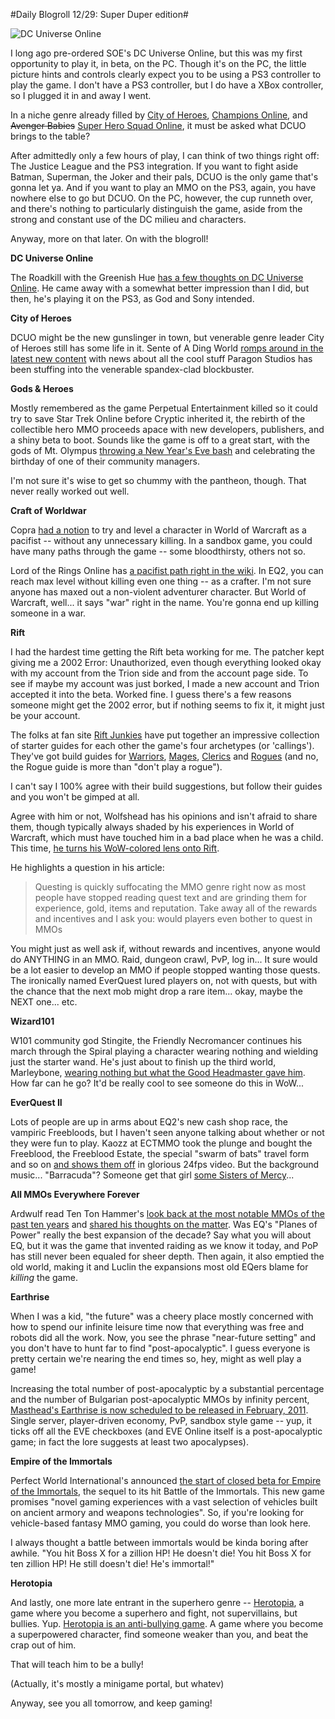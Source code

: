 #Daily Blogroll 12/29: Super Duper edition#

![](http://westkarana.com/wp-content/uploads/2010/12/dcuo.png "DC Universe Online")

I long ago pre-ordered SOE's DC Universe Online, but this was my first opportunity to play it, in beta, on the PC. Though it's on the PC, the little picture hints and controls clearly expect you to be using a PS3 controller to play the game. I don't have a PS3 controller, but I do have a XBox controller, so I plugged it in and away I went.

In a niche genre already filled by [City of Heroes](http://www.cityofheroes.com/), [Champions Online](http://www.champions-online.com/), and ~~Avenger Babies~~ [Super Hero Squad Online](http://www.heroup.com/), it must be asked what DCUO brings to the table?

After admittedly only a few hours of play, I can think of two things right off: The Justice League and the PS3 integration. If you want to fight aside Batman, Superman, the Joker and their pals, DCUO is the only game that's gonna let ya. And if you want to play an MMO on the PS3, again, you have nowhere else to go but DCUO. On the PC, however, the cup runneth over, and there's nothing to particularly distinguish the game, aside from the strong and constant use of the DC milieu and characters.

Anyway, more on that later. On with the blogroll!


**DC Universe Online**

The Roadkill with the Greenish Hue [has a few thoughts on DC Universe Online](http://playervsdeveloper.blogspot.com/2010/12/early-impressions-of-ps3-dcuo-beta.html). He came away with a somewhat better impression than I did, but then, he's playing it on the PS3, as God and Sony intended.

**City of Heroes**

DCUO might be the new gunslinger in town, but venerable genre leader City of Heroes still has some life in it. Sente of A Ding World [romps around in the latest new content](http://adingworld.wordpress.com/2010/12/26/cylons-and-superheroes/) with news about all the cool stuff Paragon Studios has been stuffing into the venerable spandex-clad blockbuster.

**Gods & Heroes**

Mostly remembered as the game Perpetual Entertainment killed so it could try to save Star Trek Online before Cryptic inherited it, the rebirth of the collectible hero MMO proceeds apace with new developers, publishers, and a shiny beta to boot. Sounds like the game is off to a great start, with the gods of Mt. Olympus [throwing a New Year's Eve bash](http://massively.joystiq.com/2010/12/28/gods-and-heroes-celebrates-its-first-in-game-event/) and celebrating the birthday of one of their community managers.

I'm not sure it's wise to get so chummy with the pantheon, though. That never really worked out well.

**Craft of Worldwar**

Copra [had a notion](http://bullcopra.blogspot.com/2010/12/no-sandbox.html) to try and level a character in World of Warcraft as a pacifist -- without any unnecessary killing. In a sandbox game, you could have many paths through the game -- some bloodthirsty, others not so. 

Lord of the Rings Online has [a pacifist path right in the wiki](http://lotro.wikia.com/wiki/Pacifist_To_Level_10). In EQ2, you can reach max level without killing even one thing -- as a crafter. I'm not sure anyone has maxed out a non-violent adventurer character. But World of Warcraft, well... it says "war" right in the name. You're gonna end up killing someone in a war.

**Rift**

I had the hardest time getting the Rift beta working for me. The patcher kept giving me a 2002 Error: Unauthorized, even though everything looked okay with my account from the Trion side and from the account page side. To see if maybe my account was just borked, I made a new account and Trion accepted it into the beta. Worked fine. I guess there's a few reasons someone might get the 2002 error, but if nothing seems to fix it, it might just be your account.

The folks at fan site [Rift Junkies](http://www.riftjunkies.com/) have put together an impressive collection of starter guides for each other the game's four archetypes (or 'callings'). They've got build guides for [Warriors](http://www.riftjunkies.com/2010/12/27/a-newbie-survival-guide-to-rift-beta-warrior-souls/), [Mages](http://www.riftjunkies.com/2010/12/27/a-newbie-survival-guide-to-rift-beta-mage-souls/), [Clerics](http://www.riftjunkies.com/2010/12/27/a-newbie-survival-guide-to-rift-beta-cleric-souls/) and [Rogues](http://www.riftjunkies.com/2010/12/27/a-newbie-survival-guide-to-rift-beta-rogue-souls/) (and no, the Rogue guide is more than "don't play a rogue").

I can't say I 100% agree with their build suggestions, but follow their guides and you won't be gimped at all.

Agree with him or not, Wolfshead has his opinions and isn't afraid to share them, though typically always shaded by his experiences in World of Warcraft, which must have touched him in a bad place when he was a child. This time, [he turns his WoW-colored lens onto Rift](http://www.wolfsheadonline.com/?p=5243). 

He highlights a question in his article:


> Questing is quickly suffocating the MMO genre right now as most people have stopped reading quest text and are grinding them for experience, gold, items and reputation. Take away all of the rewards and incentives and I ask you: would players even bother to quest in MMOs



You might just as well ask if, without rewards and incentives, anyone would do ANYTHING in an MMO. Raid, dungeon crawl, PvP, log in... It sure would be a lot easier to develop an MMO if people stopped wanting those quests. The ironically named EverQuest lured players on, not with quests, but with the chance that the next mob might drop a rare item... okay, maybe the NEXT one... etc.

**Wizard101**

W101 community god Stingite, the Friendly Necromancer continues his march through the Spiral playing a character wearing nothing and wielding just the starter wand. He's just about to finish up the third world, Marleybone, [wearing nothing but what the Good Headmaster gave him](http://thefriendlynecromancer.blogspot.com/2010/12/angus-cues-up-for-big-ben.html). How far can he go? It'd be really cool to see someone do this in WoW...

**EverQuest II**

Lots of people are up in arms about EQ2's new cash shop race, the vampiric Freebloods, but I haven't seen anyone talking about whether or not they were fun to play. Kaozz at ECTMMO took the plunge and bought the Freeblood, the Freeblood Estate, the special "swarm of bats" travel form and so on [and shows them off](http://www.ectmmo.com/2010/12/freeblood.html) in glorious 24fps video. But the background music... "Barracuda"? Someone get that girl [some Sisters of Mercy](http://www.youtube.com/watch?v=dMFgYVA0-e4)...

**All MMOs Everywhere Forever**

Ardwulf read Ten Ton Hammer's [look back at the most notable MMOs of the past ten years](http://www.tentonhammer.com/awards/2010/decade) and [shared his thoughts on the matter](http://ardwulfslair.wordpress.com/2010/12/28/the-mmos-of-the-decade/). Was EQ's "Planes of Power" really the best expansion of the decade? Say what you will about EQ, but it was the game that invented raiding as we know it today, and PoP has still never been equaled for sheer depth. Then again, it also emptied the old world, making it and Luclin the expansions most old EQers blame for *killing* the game.

**Earthrise**

When I was a kid, "the future" was a cheery place mostly concerned with how to spend our infinite leisure time now that everything was free and robots did all the work. Now, you see the phrase "near-future setting" and you don't have to hunt far to find "post-apocalyptic". I guess everyone is pretty certain we're nearing the end times so, hey, might as well play a game!

Increasing the total number of post-apocalyptic by a substantial percentage and the number of Bulgarian post-apocalyptic MMOs by infinity percent, [Masthead's Earthrise is now scheduled to be released in February, 2011](http://www.play-earthrise.com/news/#20). Single server, player-driven economy, PvP, sandbox style game -- yup, it ticks off all the EVE checkboxes (and EVE Online itself is a post-apocalyptic game; in fact the lore suggests at least two apocalypses).

**Empire of the Immortals**

Perfect World International's announced [the start of closed beta for Empire of the Immortals](http://www.itnewsonline.com/showprnstory.php?storyid=136366), the sequel to its hit Battle of the Immortals. This new game promises "novel gaming experiences with a vast selection of vehicles built on ancient armory and weapons technologies". So, if you're looking for vehicle-based fantasy MMO gaming, you could do worse than look here.

I always thought a battle between immortals would be kinda boring after awhile. "You hit Boss X for a zillion HP! He doesn't die! You hit Boss X for ten zillion HP! He still doesn't die! He's immortal!"

**Herotopia**

And lastly, one more late entrant in the superhero genre -- [Herotopia](http://www.herotopia.com/), a game where you become a superhero and fight, not supervillains, but bullies. Yup. [Herotopia is an anti-bullying game](http://www.comicsalliance.com/2010/12/27/herotopia-mmorpg-superhero-bullying/). A game where you become a superpowered character, find someone weaker than you, and beat the crap out of him.

That will teach him to be a bully!

(Actually, it's mostly a minigame portal, but whatev)

Anyway, see you all tomorrow, and keep gaming!


